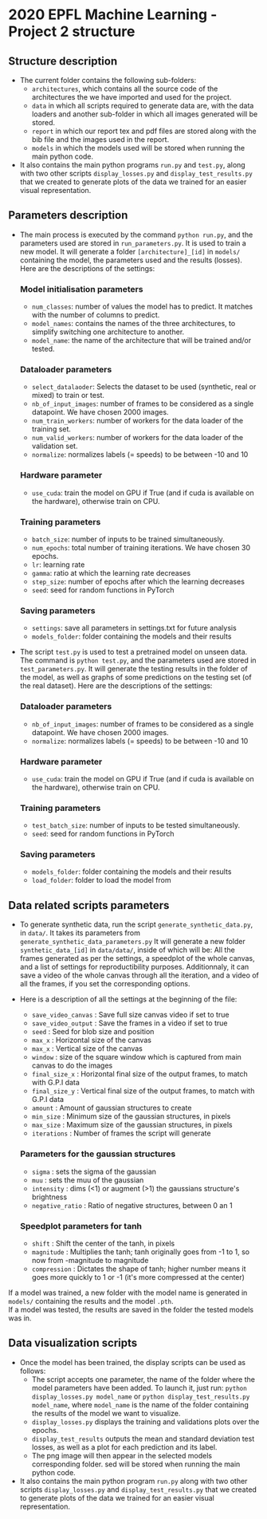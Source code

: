 # 2020 EPFL Machine Learning - Project 2 structure

## Structure description
- The current folder contains the following sub-folders:
  - ```architectures```, which contains all the source code of the architectures the we have imported and used for the project.
  - ```data``` in which all scripts required to generate data are, with the data loaders and another sub-folder in which all images generated will be stored.
  - ```report``` in which our report tex and pdf files are stored along with the bib file and the images used in the report.
  - ```models``` in which the models used will be stored when running the main python code.
- It also contains the main python programs ```run.py``` and ```test.py```, along with two other scripts ```display_losses.py``` and ```display_test_results.py``` that we created to generate plots of the data we trained for an easier visual representation.

## Parameters description
- The main process is executed by the command `python run.py`, and the parameters used are stored in `run_parameters.py`. It is used to train a new model. It will generate a folder `[architecture]_[id]` in ```models/``` containing the model, the parameters used and the results (losses). Here are the descriptions of the settings:
  ### Model initialisation parameters 
  - ```num_classes```: number of values the model has to predict. It matches with the number of columns to predict.
  - ```model_names```: contains the names of the three architectures, to simplify switching one architecture to another.
  - ```model_name```: the name of the architecture that will be trained and/or tested.
  
  ### Dataloader parameters
  - ```select_datalaoder```: Selects the dataset to be used (synthetic, real or mixed) to train or test.
  - ```nb_of_input_images```: number of frames to be considered as a single datapoint. We have chosen 2000 images.
  - ```num_train_workers```: number of workers for the data loader of the training set.
  - ```num_valid_workers```: number of workers for the data loader of the validation set.
  - ```normalize```: normalizes labels (= speeds) to be between -10 and 10
   
  ### Hardware parameter
  - ```use_cuda```: train the model on GPU if True (and if cuda is available on the hardware), otherwise train on CPU.
  
  ### Training parameters
  - ```batch_size```: number of inputs to be trained simultaneously. 
  - ```num_epochs```: total number of training iterations. We have chosen 30 epochs.
  - ```lr```: learning rate
  - ```gamma```: ratio at which the learning rate decreases
  - ```step_size```: number of epochs after which the learning decreases 
  - ```seed```: seed for random functions in PyTorch
  
  ### Saving parameters
  - ```settings```: save all parameters in settings.txt for future analysis
  - ```models_folder```: folder containing the models and their results
  
  
- The script `test.py` is used to test a pretrained model on unseen data. The command is `python test.py`, and the parameters used are stored in `test_parameters.py`. It will generate the testing results in the folder of the model, as well as graphs of some predictions on the testing set (of the real dataset). Here are the descriptions of the settings:
  ### Dataloader parameters
  - ```nb_of_input_images```: number of frames to be considered as a single datapoint. We have chosen 2000 images.
  - ```normalize```: normalizes labels (= speeds) to be between -10 and 10
   
  ### Hardware parameter
  - ```use_cuda```: train the model on GPU if True (and if cuda is available on the hardware), otherwise train on CPU.
  
  ### Training parameters
  - ```test_batch_size```: number of inputs to be tested simultaneously. 
  - ```seed```: seed for random functions in PyTorch
  
  ### Saving parameters
  - ```models_folder```: folder containing the models and their results
  - ```load_folder```: folder to load the model from

## Data related scripts parameters
- To generate synthetic data, run the script `generate_synthetic_data.py`, in `data/`. It takes its parameters from `generate_synthetic_data_parameters.py` It will generate a new folder `synthetic_data_[id]` in `data/data/`, inside of which will be: All the frames generated as per the settings, a speedplot of the whole canvas, and a list of settings for reproductibility purposes. Additionnaly, it can save a video of the whole canvas through all the iteration, and a video of all the frames, if you set the corresponding options.

- Here is a description of all the settings at the beginning of the file:
  - `save_video_canvas` : Save full size canvas video if set to true
  - `save_video_output` : Save the frames in a video if set to true
  - `seed` : Seed for blob size and position
  - `max_x` : Horizontal size of the canvas  
  - `max_x` : Vertical size of the canvas 
  - `window` : size of the square window which is captured from main canvas to do the images
  - `final_size_x` : Horizontal final size of the output frames, to match with G.P.I data
  - `final_size_y` : Vertical final size of the output frames, to match with G.P.I data
  - `amount` : Amount of gaussian structures to create
  - `min_size` : Minimum size of the gaussian structures, in pixels
  - `max_size` : Maximum size of the gaussian structures, in pixels
  - `iterations` : Number of frames the script will generate

  ### Parameters for the gaussian structures
  - `sigma` : sets the sigma of the gaussian
  - `muu` : sets the muu of the gaussian
  - `intensity` : dims (<1) or augment (>1) the gaussians structure's brightness
  - `negative_ratio` : Ratio of negative structures, between 0 an 1

  ### Speedplot parameters for tanh
  - `shift` : Shift the center of the tanh, in pixels
  - `magnitude` : Multiplies the tanh; tanh originally goes from -1 to 1, so now from -magnitude to magnitude
  - `compression` : Dictates the shape of tanh; higher number means it goes more quickly to 1 or -1 (it's more compressed at the center)
  
If a model was trained, a new folder with the model name is generated in `models/` containing the results and the model `.pth`.<br>
If a model was tested, the results are saved in the folder the tested models was in.

## Data visualization scripts
- Once the model has been trained, the display scripts can be used as follows:
  - The script accepts one parameter, the name of the folder where the model parameters have been added. To launch it, just run: ```python display_losses.py model_name``` or ```python display_test_results.py model_name```, where ```model_name``` is the name of the folder containing the results of the model we want to visualize.
  - ```display_losses.py``` displays the training and validations plots over the epochs.
  - ```display_test_results``` outputs the mean and standard deviation test losses, as well as a plot for each prediction and its label.
  - The png image will then appear in the selected models corresponding folder.
  sed will be stored when running the main python code.
- It also contains the main python program ```run.py``` along with two other scripts ```display_losses.py``` and ```display_test_results.py``` that we created to generate plots of the data we trained for an easier visual representation.
